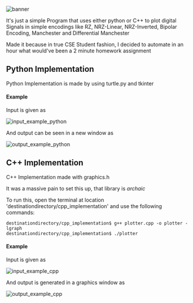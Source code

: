 ![banner](https://github.com/OverPoweredDev/SignalPlotter/blob/master/images/bannerproj.png?raw=true)

It's just a simple Program that uses either python or C++ to plot digital Signals in simple encodings like RZ, NRZ-Linear, NRZ-Inverted, Bipolar Encoding, Manchester and Differential Manchester

Made it because in true CSE Student fashion, I decided to automate in an hour what would've been a 2 minute homework assignment

## Python Implementation

Python Implementation is made by using turtle.py and tkinter

#### Example

Input is given as 

![input_example_python](https://github.com/OverPoweredDev/SignalPlotter/blob/master/images/1.png?raw=true)

And output can be seen in a new window as

![output_example_python](https://github.com/OverPoweredDev/SignalPlotter/blob/master/images/2.png?raw=true)

## C++ Implementation

C++ Implementation made with graphics.h

It was a massive pain to set this up, that library is *archaic*

To run this, open the terminal at location 'destinationdirectory/cpp_implementation' and use the following commands:

```
destinationdirectory/cpp_implementation$ g++ plotter.cpp -o plotter -lgraph
destinationdirectory/cpp_implementation$ ./plotter
```

#### Example

Input is given as

![input_example_cpp](https://github.com/OverPoweredDev/SignalPlotter/blob/master/images/3.png?raw=true)

And output is generated in a graphics window as

![output_example_cpp](https://github.com/OverPoweredDev/SignalPlotter/blob/master/images/4.png?raw=true)


